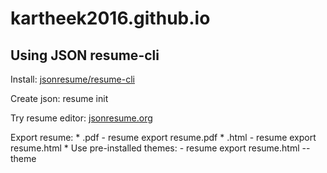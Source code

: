 # kartheek2016.github.io
Using JSON resume-cli
---------------------------

Install:
    [jsonresume/resume-cli](https://github.com/jsonresume/resume-cli)

Create json:
    resume init

Try resume editor:
    [jsonresume.org](http://jsonresume.org/getting-started/)

Export resume:
    * .pdf
      - resume export resume.pdf
    * .html
      - resume export resume.html
    * Use pre-installed themes:
      - resume export resume.html --theme <themeName>
